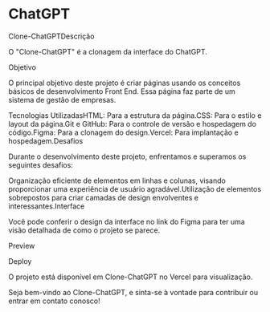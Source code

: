# ChatGPT
Clone-ChatGPTDescrição

O "Clone-ChatGPT" é a clonagem da interface do ChatGPT.

Objetivo

O principal objetivo deste projeto é criar páginas usando os conceitos básicos de desenvolvimento Front End. Essa página faz parte de um sistema de gestão de empresas.

Tecnologias UtilizadasHTML: Para a estrutura da página.CSS: Para o estilo e layout da página.Git e GitHub: Para o controle de versão e hospedagem do código.Figma: Para a clonagem do design.Vercel: Para implantação e hospedagem.Desafios

Durante o desenvolvimento deste projeto, enfrentamos e superamos os seguintes desafios:

Organização eficiente de elementos em linhas e colunas, visando proporcionar uma experiência de usuário agradável.Utilização de elementos sobrepostos para criar camadas de design envolventes e interessantes.Interface

Você pode conferir o design da interface no link do Figma para ter uma visão detalhada de como o projeto se parece.

Preview

Deploy

O projeto está disponível em Clone-ChatGPT no Vercel para visualização.

Seja bem-vindo ao Clone-ChatGPT, e sinta-se à vontade para contribuir ou entrar em contato conosco!

